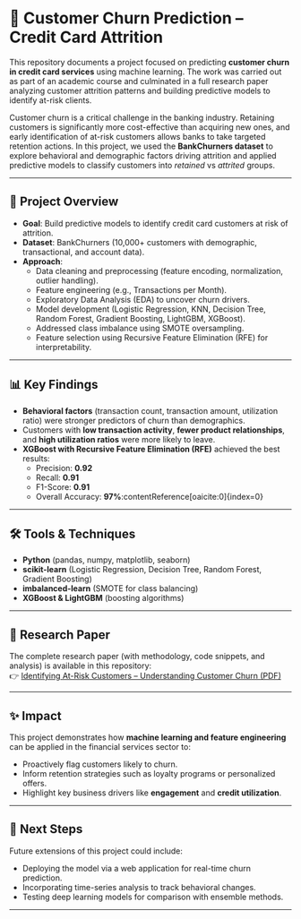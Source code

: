 # 🏦 Customer Churn Prediction – Credit Card Attrition

This repository documents a project focused on predicting **customer churn in credit card services** using machine learning. The work was carried out as part of an academic course and culminated in a full research paper analyzing customer attrition patterns and building predictive models to identify at-risk clients.

Customer churn is a critical challenge in the banking industry. Retaining customers is significantly more cost-effective than acquiring new ones, and early identification of at-risk customers allows banks to take targeted retention actions. In this project, we used the **BankChurners dataset** to explore behavioral and demographic factors driving attrition and applied predictive models to classify customers into *retained* vs *attrited* groups.

---

## 📌 Project Overview

- **Goal**: Build predictive models to identify credit card customers at risk of attrition.  
- **Dataset**: BankChurners (10,000+ customers with demographic, transactional, and account data).  
- **Approach**:  
  - Data cleaning and preprocessing (feature encoding, normalization, outlier handling).  
  - Feature engineering (e.g., Transactions per Month).  
  - Exploratory Data Analysis (EDA) to uncover churn drivers.  
  - Model development (Logistic Regression, KNN, Decision Tree, Random Forest, Gradient Boosting, LightGBM, XGBoost).  
  - Addressed class imbalance using SMOTE oversampling.  
  - Feature selection using Recursive Feature Elimination (RFE) for interpretability.  

---

## 📊 Key Findings

- **Behavioral factors** (transaction count, transaction amount, utilization ratio) were stronger predictors of churn than demographics.  
- Customers with **low transaction activity**, **fewer product relationships**, and **high utilization ratios** were more likely to leave.  
- **XGBoost with Recursive Feature Elimination (RFE)** achieved the best results:  
  - Precision: **0.92**  
  - Recall: **0.91**  
  - F1-Score: **0.91**  
  - Overall Accuracy: **97%**:contentReference[oaicite:0]{index=0}  

---

## 🛠️ Tools & Techniques

- **Python** (pandas, numpy, matplotlib, seaborn)  
- **scikit-learn** (Logistic Regression, Decision Tree, Random Forest, Gradient Boosting)  
- **imbalanced-learn** (SMOTE for class balancing)  
- **XGBoost & LightGBM** (boosting algorithms)  

---

## 📄 Research Paper

The complete research paper (with methodology, code snippets, and analysis) is available in this repository:  
👉 [Identifying At-Risk Customers – Understanding Customer Churn (PDF)](./Identifying_At_Risk_Customer_-_Understanding_Customer_Churn-Final.pdf)

---

## ✨ Impact

This project demonstrates how **machine learning and feature engineering** can be applied in the financial services sector to:  
- Proactively flag customers likely to churn.  
- Inform retention strategies such as loyalty programs or personalized offers.  
- Highlight key business drivers like **engagement** and **credit utilization**.  

---

## 📌 Next Steps

Future extensions of this project could include:  
- Deploying the model via a web application for real-time churn prediction.  
- Incorporating time-series analysis to track behavioral changes.  
- Testing deep learning models for comparison with ensemble methods.  

---
